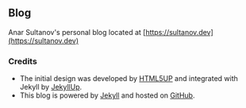 ## Blog

Anar Sultanov's personal blog located at [https://sultanov.dev](https://sultanov.dev)

### Credits
- The initial design was developed by [HTML5UP](https://html5up.net/) and integrated with Jekyll by [JekyllUp](https://jekyllup.com). 
- This blog is powered by [Jekyll](https://jekyllrb.com/) and hosted on [GitHub](https://github.com/).
